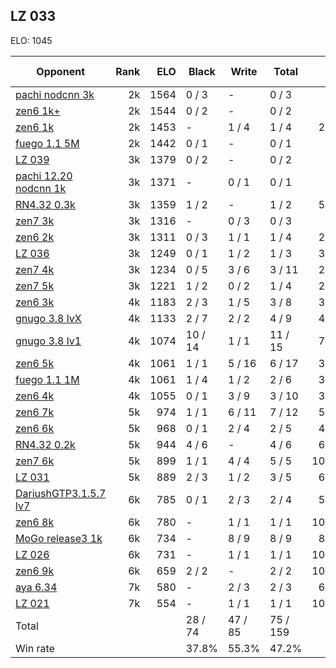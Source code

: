 ## LZ 033 ##

ELO: 1045

Opponent | Rank | ELO | Black | Write | Total | Win rate
---------|-----:|----:|-------|-------|-------|-------:
[pachi nodcnn 3k](pachi%20nodcnn%203k.md) | 2k | 1564 | 0 / 3 | - | 0 / 3 | 0.0%
[zen6 1k+](zen6%201k+.md) | 2k | 1544 | 0 / 2 | - | 0 / 2 | 0.0%
[zen6 1k](zen6%201k.md) | 2k | 1453 | - | 1 / 4 | 1 / 4 | 25.0%
[fuego 1.1 5M](fuego%201.1%205M.md) | 2k | 1442 | 0 / 1 | - | 0 / 1 | 0.0%
[LZ 039](LZ%20039.md) | 3k | 1379 | 0 / 2 | - | 0 / 2 | 0.0%
[pachi 12.20 nodcnn 1k](pachi%2012.20%20nodcnn%201k.md) | 3k | 1371 | - | 0 / 1 | 0 / 1 | 0.0%
[RN4.32 0.3k](RN4.32%200.3k.md) | 3k | 1359 | 1 / 2 | - | 1 / 2 | 50.0%
[zen7 3k](zen7%203k.md) | 3k | 1316 | - | 0 / 3 | 0 / 3 | 0.0%
[zen6 2k](zen6%202k.md) | 3k | 1311 | 0 / 3 | 1 / 1 | 1 / 4 | 25.0%
[LZ 036](LZ%20036.md) | 3k | 1249 | 0 / 1 | 1 / 2 | 1 / 3 | 33.3%
[zen7 4k](zen7%204k.md) | 3k | 1234 | 0 / 5 | 3 / 6 | 3 / 11 | 27.3%
[zen7 5k](zen7%205k.md) | 3k | 1221 | 1 / 2 | 0 / 2 | 1 / 4 | 25.0%
[zen6 3k](zen6%203k.md) | 4k | 1183 | 2 / 3 | 1 / 5 | 3 / 8 | 37.5%
[gnugo 3.8 lvX](gnugo%203.8%20lvX.md) | 4k | 1133 | 2 / 7 | 2 / 2 | 4 / 9 | 44.4%
[gnugo 3.8 lv1](gnugo%203.8%20lv1.md) | 4k | 1074 | 10 / 14 | 1 / 1 | 11 / 15 | 73.3%
[zen6 5k](zen6%205k.md) | 4k | 1061 | 1 / 1 | 5 / 16 | 6 / 17 | 35.3%
[fuego 1.1 1M](fuego%201.1%201M.md) | 4k | 1061 | 1 / 4 | 1 / 2 | 2 / 6 | 33.3%
[zen6 4k](zen6%204k.md) | 4k | 1055 | 0 / 1 | 3 / 9 | 3 / 10 | 30.0%
[zen6 7k](zen6%207k.md) | 5k | 974 | 1 / 1 | 6 / 11 | 7 / 12 | 58.3%
[zen6 6k](zen6%206k.md) | 5k | 968 | 0 / 1 | 2 / 4 | 2 / 5 | 40.0%
[RN4.32 0.2k](RN4.32%200.2k.md) | 5k | 944 | 4 / 6 | - | 4 / 6 | 66.7%
[zen7 6k](zen7%206k.md) | 5k | 899 | 1 / 1 | 4 / 4 | 5 / 5 | 100.0%
[LZ 031](LZ%20031.md) | 5k | 889 | 2 / 3 | 1 / 2 | 3 / 5 | 60.0%
[DariushGTP3.1.5.7 lv7](DariushGTP3.1.5.7%20lv7.md) | 6k | 785 | 0 / 1 | 2 / 3 | 2 / 4 | 50.0%
[zen6 8k](zen6%208k.md) | 6k | 780 | - | 1 / 1 | 1 / 1 | 100.0%
[MoGo release3 1k](MoGo%20release3%201k.md) | 6k | 734 | - | 8 / 9 | 8 / 9 | 88.9%
[LZ 026](LZ%20026.md) | 6k | 731 | - | 1 / 1 | 1 / 1 | 100.0%
[zen6 9k](zen6%209k.md) | 6k | 659 | 2 / 2 | - | 2 / 2 | 100.0%
[aya 6.34](aya%206.34.md) | 7k | 580 | - | 2 / 3 | 2 / 3 | 66.7%
[LZ 021](LZ%20021.md) | 7k | 554 | - | 1 / 1 | 1 / 1 | 100.0%
Total | | | 28 / 74 | 47 / 85 | 75 / 159 | 
Win rate| | | 37.8% | 55.3% | 47.2% | 
